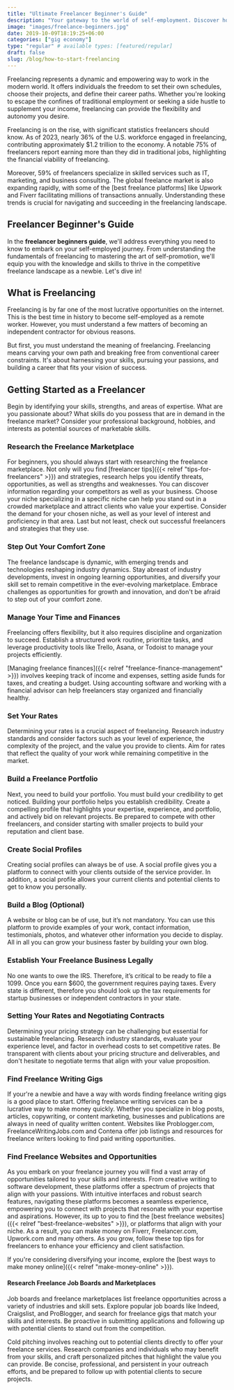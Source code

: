 ```yaml
---
title: "Ultimate Freelancer Beginner's Guide"
description: "Your gateway to the world of self-employment. Discover how to navigate freelance platforms, market your skills, manage clients, and thrive in the gig economy."
image: "images/freelance-beginners.jpg"
date: 2019-10-09T18:19:25+06:00
categories: ["gig economy"]
type: "regular" # available types: [featured/regular]
draft: false
slug: /blog/how-to-start-freelancing
---
```


Freelancing represents a dynamic and empowering way to work in the modern world. It offers individuals the freedom to set their own schedules, choose their projects, and define their career paths. Whether you're looking to escape the confines of traditional employment or seeking a side hustle to supplement your income, freelancing can provide the flexibility and autonomy you desire.

Freelancing is on the rise, with significant statistics freelancers should know. As of 2023, nearly 36% of the U.S. workforce engaged in freelancing, contributing approximately $1.2 trillion to the economy. A notable 75% of freelancers report earning more than they did in traditional jobs, highlighting the financial viability of freelancing.

Moreover, 59% of freelancers specialize in skilled services such as IT, marketing, and business consulting. The global freelance market is also expanding rapidly, with some of the [best freelance platforms] like Upwork and Fiverr facilitating millions of transactions annually. Understanding these trends is crucial for navigating and succeeding in the freelancing landscape.

## Freelancer Beginner's Guide

In the **freelancer beginners guide**, we'll address everything you need to know to embark on your self-employed journey. From understanding the fundamentals of freelancing to mastering the art of self-promotion, we'll equip you with the knowledge and skills to thrive in the competitive freelance landscape as a newbie. Let's dive in!

## What is Freelancing

Freelancing is by far one of the most lucrative opportunities on the internet. This is the best time in history to become self-employed as a remote worker. However, you must understand a few matters of becoming an independent contractor for obvious reasons.

But first, you must understand the meaning of freelancing. Freelancing means carving your own path and breaking free from conventional career constraints. It's about harnessing your skills, pursuing your passions, and building a career that fits your vision of success.

## Getting Started as a Freelancer

Begin by identifying your skills, strengths, and areas of expertise. What are you passionate about? What skills do you possess that are in demand in the freelance market? Consider your professional background, hobbies, and interests as potential sources of marketable skills.

### Research the Freelance Marketplace

For beginners, you should always start with researching the freelance marketplace. Not only will you find [freelancer tips]({{< relref "tips-for-freelancers" >}}) and strategies, research helps you identify threats, opportunities, as well as strengths and weaknesses. You can discover information regarding your competitors as well as your business. Choose your niche specializing in a specific niche can help you stand out in a crowded marketplace and attract clients who value your expertise. Consider the demand for your chosen niche, as well as your level of interest and proficiency in that area. Last but not least, check out successful freelancers and strategies that they use.

### Step Out Your Comfort Zone

The freelance landscape is dynamic, with emerging trends and technologies reshaping industry dynamics. Stay abreast of industry developments, invest in ongoing learning opportunities, and diversify your skill set to remain competitive in the ever-evolving marketplace. Embrace challenges as opportunities for growth and innovation, and don't be afraid to step out of your comfort zone.

### Manage Your Time and Finances

Freelancing offers flexibility, but it also requires discipline and organization to succeed. Establish a structured work routine, prioritize tasks, and leverage productivity tools like Trello, Asana, or Todoist to manage your projects efficiently.

[Managing freelance finances]({{< relref "freelance-finance-management" >}}) involves keeping track of income and expenses, setting aside funds for taxes, and creating a budget. Using accounting software and working with a financial advisor can help freelancers stay organized and financially healthy.

### Set Your Rates

Determining your rates is a crucial aspect of freelancing. Research industry standards and consider factors such as your level of experience, the complexity of the project, and the value you provide to clients. Aim for rates that reflect the quality of your work while remaining competitive in the market.

### Build a Freelance Portfolio

Next, you need to build your portfolio. You must build your credibility to get noticed. Building your portfolio helps you establish credibility. Create a compelling profile that highlights your expertise, experience, and portfolio, and actively bid on relevant projects. Be prepared to compete with other freelancers, and consider starting with smaller projects to build your reputation and client base.

### Create Social Profiles

Creating social profiles can always be of use. A social profile gives you a platform to connect with your clients outside of the service provider. In addition, a social profile allows your current clients and potential clients to get to know you personally.

### Build a Blog (Optional)

A website or blog can be of use, but it’s not mandatory. You can use this platform to provide examples of your work, contact information, testimonials, photos, and whatever other information you decide to display. All in all you can grow your business faster by building your own blog.

### Establish Your Freelance Business Legally

No one wants to owe the IRS. Therefore, it’s critical to be ready to file a 1099. Once you earn $600, the government requires paying taxes. Every state is different, therefore you should look up the tax requirements for startup businesses or independent contractors in your state.

### Setting Your Rates and Negotiating Contracts

Determining your pricing strategy can be challenging but essential for sustainable freelancing. Research industry standards, evaluate your experience level, and factor in overhead costs to set competitive rates. Be transparent with clients about your pricing structure and deliverables, and don't hesitate to negotiate terms that align with your value proposition.

### Find Freelance Writing Gigs

If your're a newbie and have a way with words finding freelance writing gigs is a good place to start. Offering freelance writing services can be a lucrative way to make money quickly. Whether you specialize in blog posts, articles, copywriting, or content marketing, businesses and publications are always in need of quality written content. Websites like Problogger.com, FreelanceWritingJobs.com and Contena offer job listings and resources for freelance writers looking to find paid writing opportunities.

### Find Freelance Websites and Opportunities

As you embark on your freelance journey you will find a vast array of opportunities tailored to your skills and interests. From creative writing to software development, these platforms offer a spectrum of projects that align with your passions. With intuitive interfaces and robust search features, navigating these platforms becomes a seamless experience, empowering you to connect with projects that resonate with your expertise and aspirations. However, its up to you to find the [best freelance websites]({{< relref "best-freelance-websites" >}}), or platforms that align with your niche. As a result, you can make money on Fiverr, Freelancer.com, Upwork.com and many others. As you grow, follow these top tips for freelancers to enhance your efficiency and client satisfaction.

If you're considering diversifying your income, explore the [best ways to make money online]({{< relref "make-money-online" >}}).

#### Research Freelance Job Boards and Marketplaces

Job boards and freelance marketplaces list freelance opportunities across a variety of industries and skill sets. Explore popular job boards like Indeed, Craigslist, and ProBlogger, and search for freelance gigs that match your skills and interests. Be proactive in submitting applications and following up with potential clients to stand out from the competition.

Cold pitching involves reaching out to potential clients directly to offer your freelance services. Research companies and individuals who may benefit from your skills, and craft personalized pitches that highlight the value you can provide. Be concise, professional, and persistent in your outreach efforts, and be prepared to follow up with potential clients to secure projects.
